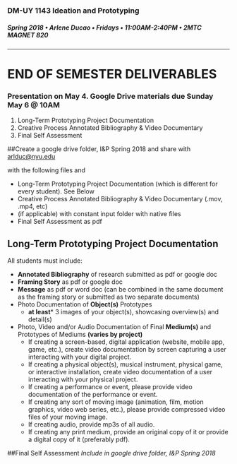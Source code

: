 ### DM-UY 1143 Ideation and Prototyping
##### Spring 2018 • Arlene Ducao • Fridays • 11:00AM-2:40PM • 2MTC MAGNET 820
---

# END OF SEMESTER DELIVERABLES
### Presentation on May 4. Google Drive materials due Sunday May 6 @ 10AM

<ol>
<li>Long-Term Prototyping Project Documentation</li>
<li>Creative Process Annotated Bibliography &amp; Video Documentary</li>
<li>Final Self Assessment</li>
</ol>
 
##Create a google drive folder, I&P Spring 2018 and share with arlduc@nyu.edu

with the following files and 
<ul>
<li>Long-Term Prototyping Project Documentation (which is different for every student). See Below</li>
<li>Creative Process Annotated Bibliography & Video Documentary (.mov, .mp4, etc)</li>
<li>(if applicable) with constant input folder with native files</li>
<li>Final Self Assessment as pdf</li>
</ul>

## Long-Term Prototyping Project Documentation
All students must include:
* **Annotated Bibliography** of research submitted as pdf or google doc
* **Framing Story** as pdf or google doc
* **Message** as pdf or word doc (can be combined in the same document as the framing story or submitted as two separate documents)
* Photo Documentation of **Object(s)** Prototypes
    * **at least*** 3 images of your object(s), showcasing overview(s) and detail(s)
* Photo, Video and/or Audio Documentation of Final **Medium(s)** and Prototypes of Mediums **(varies by project)**
    *  If creating a screen-based, digital application (website, mobile app, game, etc.), create video documentation by screen capturing a user interacting with your digital project.
    *  If creating a physical object(s), musical instrument, physical game, or interactive installation, create video documentation of a user interacting with your physical project.
    *  If creating a performance or event, please provide video documentation of the performance or event.
    * If creating any sort of moving image (animation, film, motion graphics, video web series, etc.), please provide compressed video files of your moving image.
    *  If creating audio, provide mp3s of all audio.
    *  If creating any print medium, provide an original copy of it or provide a digital copy of it (preferably pdf).


##Final Self Assessment
*Include in google drive folder, I&P Spring 2018*



